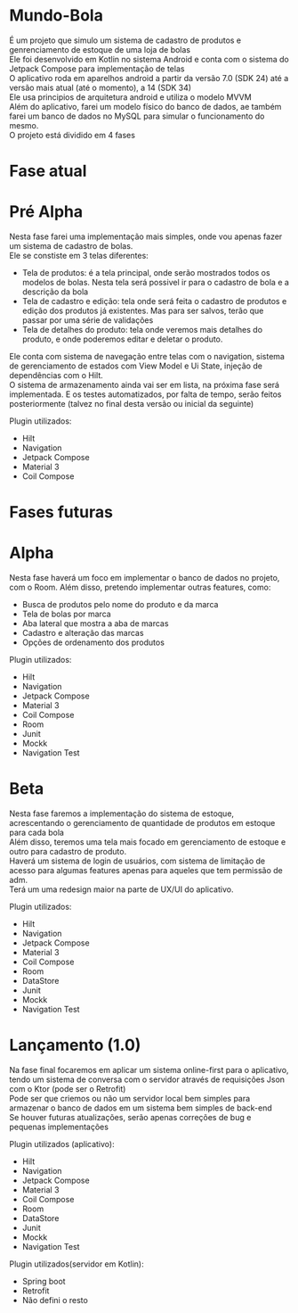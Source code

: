 # Mundo-Bola
É um projeto que simulo um sistema de cadastro de produtos e genrenciamento de estoque de uma loja de bolas<br />
Ele foi desenvolvido em Kotlin no sistema Android e conta com o sistema do Jetpack Compose para implementação de telas<br />
O aplicativo roda em aparelhos android a partir da versão 7.0 (SDK 24) até a versão mais atual (até o momento), a 14 (SDK 34)<br />
Ele usa principios de arquitetura android e utiliza o modelo MVVM <br />
Além do aplicativo, farei um modelo físico do banco de dados, ae também farei um banco de dados no MySQL para simular o funcionamento do mesmo. <br />
O projeto está dividido em 4 fases<br />

# Fase atual
# Pré Alpha

Nesta fase farei uma implementação mais simples, onde vou apenas fazer um sistema de cadastro de bolas.<br />
Ele se constiste em 3 telas diferentes:<br />
 - Tela de produtos: é a tela principal, onde serão mostrados todos os modelos de bolas. Nesta tela será possivel ir para o cadastro de bola e a descrição da bola
 - Tela de cadastro e edição: tela onde será feita o cadastro de produtos e edição dos produtos já existentes. Mas para ser salvos, terão que passar por uma série de validações
 - Tela de detalhes do produto: tela onde veremos mais detalhes do produto, e onde poderemos editar e deletar o produto.

Ele conta com sistema de navegação entre telas com o navigation, sistema de gerenciamento de estados com View Model e Ui State, injeção de dependências com o Hilt.<br />
O sistema de armazenamento ainda vai ser em lista, na próxima fase será implementada. E os testes automatizados, por falta de tempo, serão feitos posteriormente (talvez no final desta versão ou inicial da seguinte)<br />

Plugin utilizados:
 - Hilt
 - Navigation
 - Jetpack Compose
 - Material 3
 - Coil Compose

# Fases futuras
# Alpha

Nesta fase haverá um foco em implementar o banco de dados no projeto, com o Room. Além disso, pretendo implementar outras features, como:
 - Busca de produtos pelo nome do produto e da marca
 - Tela de bolas por marca
 - Aba lateral que mostra a aba de marcas
 - Cadastro e alteração das marcas
 - Opções de ordenamento dos produtos

Plugin utilizados:
 - Hilt
 - Navigation
 - Jetpack Compose
 - Material 3
 - Coil Compose
 - Room
 - Junit
 - Mockk
 - Navigation Test

# Beta

Nesta fase faremos a implementação do sistema de estoque, acrescentando o gerenciamento de quantidade de produtos em estoque para cada bola<br />
Além disso, teremos uma tela mais focado em gerenciamento de estoque e outro para cadastro de produto.<br />
Haverá um sistema de login de usuários, com sistema de limitação de acesso para algumas features apenas para aqueles que tem permissão de adm.<br />
Terá um uma redesign maior na parte de UX/UI do aplicativo.<br />

Plugin utilizados:
 - Hilt
 - Navigation
 - Jetpack Compose
 - Material 3
 - Coil Compose
 - Room
 - DataStore
 - Junit
 - Mockk
 - Navigation Test

# Lançamento (1.0)
Na fase final focaremos em aplicar um sistema online-first para o aplicativo, tendo um sistema de conversa com o servidor através de requisições Json com o Ktor (pode ser o Retrofit) <br />
Pode ser que criemos ou não um servidor local bem simples para armazenar o banco de dados em um sistema bem simples de back-end <br />
Se houver futuras atualizações, serão apenas correções de bug e pequenas implementações


Plugin utilizados (aplicativo):
 - Hilt
 - Navigation
 - Jetpack Compose
 - Material 3
 - Coil Compose
 - Room
 - DataStore
 - Junit
 - Mockk
 - Navigation Test


Plugin utilizados(servidor em Kotlin):
 - Spring boot
 - Retrofit
 - Não defini o resto
